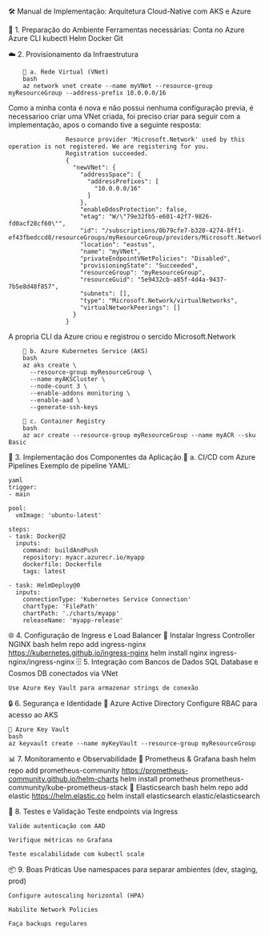 🛠️ Manual de Implementação: Arquitetura Cloud-Native com AKS e Azure

🔧 1. Preparação do Ambiente
    Ferramentas necessárias:
    Conta no Azure
    Azure CLI
    kubectl
    Helm
    Docker
    Git

☁️ 2. Provisionamento da Infraestrutura

        🔹 a. Rede Virtual (VNet)
        bash
        az network vnet create --name myVNet --resource-group myResourceGroup --address-prefix 10.0.0.0/16

Como a minha conta é nova e não possui nenhuma configuração previa, é necessarioo criar uma VNet criada, foi preciso criar para seguir com a implementação, apos o comando tive a seguinte resposta:

	                Resource provider 'Microsoft.Network' used by this operation is not registered. We are registering for you.
	                Registration succeeded.
	                {
	                  "newVNet": {
	                    "addressSpace": {
	                      "addressPrefixes": [
	                        "10.0.0.0/16"
	                      ]
	                    },
	                    "enableDdosProtection": false,
	                    "etag": "W/\"79e32fb5-e601-42f7-9826-fd0acf28cf60\"",
	                    "id": "/subscriptions/0b79cfe7-b320-4274-8ff1-ef43fbedccd8/resourceGroups/myResourceGroup/providers/Microsoft.Network/virtualNetworks/myVNet",
	                    "location": "eastus",
	                    "name": "myVNet",
	                    "privateEndpointVNetPolicies": "Disabled",
	                    "provisioningState": "Succeeded",
	                    "resourceGroup": "myResourceGroup",
	                    "resourceGuid": "5e9432cb-a85f-4d4a-9437-7b5e8d48f857",
	                    "subnets": [],
	                    "type": "Microsoft.Network/virtualNetworks",
	                    "virtualNetworkPeerings": []
	                  }
	                }
A propria CLI da Azure criou e registrou o sercido Microsoft.Network
    
        🔹 b. Azure Kubernetes Service (AKS)
        bash
        az aks create \
          --resource-group myResourceGroup \
          --name myAKSCluster \
          --node-count 3 \
          --enable-addons monitoring \
          --enable-aad \
          --generate-ssh-keys
          
        🔹 c. Container Registry
        bash
        az acr create --resource-group myResourceGroup --name myACR --sku Basic
    
🧱 3. Implementação dos Componentes da Aplicação
    🔹 a. CI/CD com Azure Pipelines
    Exemplo de pipeline YAML:
    
    yaml
    trigger:
    - main
    
    pool:
      vmImage: 'ubuntu-latest'
    
    steps:
    - task: Docker@2
      inputs:
        command: buildAndPush
        repository: myacr.azurecr.io/myapp
        dockerfile: Dockerfile
        tags: latest
    
    - task: HelmDeploy@0
      inputs:
        connectionType: 'Kubernetes Service Connection'
        chartType: 'FilePath'
        chartPath: './charts/myapp'
        releaseName: 'myapp-release'
  
🌐 4. Configuração de Ingress e Load Balancer
    🔹 Instalar Ingress Controller NGINX
    bash
    helm repo add ingress-nginx https://kubernetes.github.io/ingress-nginx
    helm install nginx ingress-nginx/ingress-nginx
    🗄️ 5. Integração com Bancos de Dados
    SQL Database e Cosmos DB conectados via VNet
    
    Use Azure Key Vault para armazenar strings de conexão

🔒 6. Segurança e Identidade
    🔹 Azure Active Directory
    Configure RBAC para acesso ao AKS
    
    🔹 Azure Key Vault
    bash
    az keyvault create --name myKeyVault --resource-group myResourceGroup
    
📊 7. Monitoramento e Observabilidade
    🔹 Prometheus & Grafana
    bash
    helm repo add prometheus-community https://prometheus-community.github.io/helm-charts
    helm install prometheus prometheus-community/kube-prometheus-stack
    🔹 Elasticsearch
    bash
    helm repo add elastic https://helm.elastic.co
    helm install elasticsearch elastic/elasticsearch
    
🧪 8. Testes e Validação
    Teste endpoints via Ingress
    
    Valide autenticação com AAD
    
    Verifique métricas no Grafana
    
    Teste escalabilidade com kubectl scale

📦 9. Boas Práticas
    Use namespaces para separar ambientes (dev, staging, prod)
    
    Configure autoscaling horizontal (HPA)
    
    Habilite Network Policies
    
    Faça backups regulares
